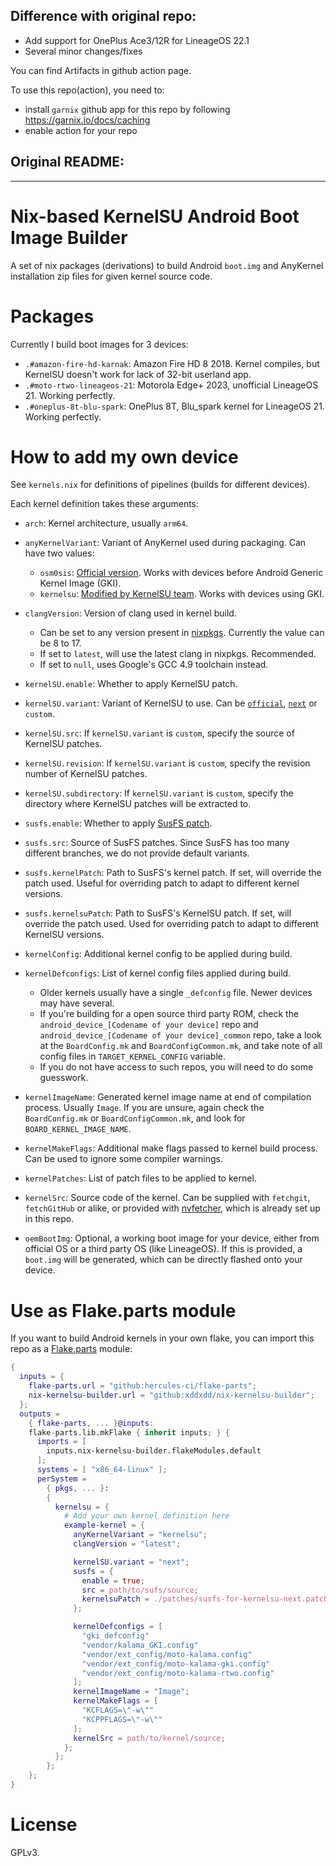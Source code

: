 ## Difference with original repo:

- Add support for OnePlus Ace3/12R for LineageOS 22.1
- Several minor changes/fixes

You can find Artifacts in github action page.

To use this repo(action), you need to:

- install `garnix` github app for this repo
  by following https://garnix.io/docs/caching
- enable action for your repo

## Original README:

---

# Nix-based KernelSU Android Boot Image Builder

A set of nix packages (derivations) to build Android `boot.img` and AnyKernel installation zip files for given kernel source code.

# Packages

Currently I build boot images for 3 devices:

- `.#amazon-fire-hd-karnak`: Amazon Fire HD 8 2018. Kernel compiles, but KernelSU doesn't work for lack of 32-bit userland app.
- `.#moto-rtwo-lineageos-21`: Motorola Edge+ 2023, unofficial LineageOS 21. Working perfectly.
- `.#oneplus-8t-blu-spark`: OnePlus 8T, Blu_spark kernel for LineageOS 21. Working perfectly.

# How to add my own device

See `kernels.nix` for definitions of pipelines (builds for different devices).

Each kernel definition takes these arguments:

- `arch`: Kernel architecture, usually `arm64`.
- `anyKernelVariant`: Variant of AnyKernel used during packaging. Can have two values:
  - `osm0sis`: [Official version](https://github.com/osm0sis/AnyKernel3). Works with devices before Android Generic Kernel Image (GKI).
  - `kernelsu`: [Modified by KernelSU team](https://github.com/Kernel-SU/AnyKernel3). Works with devices using GKI.
- `clangVersion`: Version of clang used in kernel build.

  - Can be set to any version present in [nixpkgs](https://github.com/NixOS/nixpkgs). Currently the value can be 8 to 17.
  - If set to `latest`, will use the latest clang in nixpkgs. Recommended.
  - If set to `null`, uses Google's GCC 4.9 toolchain instead.

- `kernelSU.enable`: Whether to apply KernelSU patch.
- `kernelSU.variant`: Variant of KernelSU to use. Can be [`official`](https://github.com/tiann/KernelSU), [`next`](https://github.com/rifsxd/KernelSU-Next) or `custom`.
- `kernelSU.src`: If `kernelSU.variant` is `custom`, specify the source of KernelSU patches.
- `kernelSU.revision`: If `kernelSU.variant` is `custom`, specify the revision number of KernelSU patches.
- `kernelSU.subdirectory`: If `kernelSU.variant` is `custom`, specify the directory where KernelSU patches will be extracted to.

- `susfs.enable`: Whether to apply [SusFS patch](https://gitlab.com/simonpunk/susfs4ksu).
- `susfs.src`: Source of SusFS patches. Since SusFS has too many different branches, we do not provide default variants.
- `susfs.kernelPatch`: Path to SusFS's kernel patch. If set, will override the patch used. Useful for overriding patch to adapt to different kernel versions.
- `susfs.kernelsuPatch`: Path to SusFS's KernelSU patch. If set, will override the patch used. Used for overriding patch to adapt to different KernelSU versions.

- `kernelConfig`: Additional kernel config to be applied during build.
- `kernelDefconfigs`: List of kernel config files applied during build.
  - Older kernels usually have a single `_defconfig` file. Newer devices may have several.
  - If you're building for a open source third party ROM, check the `android_device_[Codename of your device]` repo and `android_device_[Codename of your device]_common` repo, take a look at the `BoardConfig.mk` and `BoardConfigCommon.mk`, and take note of all config files in `TARGET_KERNEL_CONFIG` variable.
  - If you do not have access to such repos, you will need to do some guesswork.
- `kernelImageName`: Generated kernel image name at end of compilation process. Usually `Image`. If you are unsure, again check the `BoardConfig.mk` or `BoardConfigCommon.mk`, and look for `BOARD_KERNEL_IMAGE_NAME`.
- `kernelMakeFlags`: Additional make flags passed to kernel build process. Can be used to ignore some compiler warnings.
- `kernelPatches`: List of patch files to be applied to kernel.
- `kernelSrc`: Source code of the kernel. Can be supplied with `fetchgit`, `fetchGitHub` or alike, or provided with [nvfetcher](https://github.com/berberman/nvfetcher), which is already set up in this repo.
- `oemBootImg`: Optional, a working boot image for your device, either from official OS or a third party OS (like LineageOS). If this is provided, a `boot.img` will be generated, which can be directly flashed onto your device.

# Use as Flake.parts module

If you want to build Android kernels in your own flake, you can import this repo as a [Flake.parts](https://flake.parts/) module:

```nix
{
  inputs = {
    flake-parts.url = "github:hercules-ci/flake-parts";
    nix-kernelsu-builder.url = "github:xddxdd/nix-kernelsu-builder";
  };
  outputs =
    { flake-parts, ... }@inputs:
    flake-parts.lib.mkFlake { inherit inputs; } {
      imports = [
        inputs.nix-kernelsu-builder.flakeModules.default
      ];
      systems = [ "x86_64-linux" ];
      perSystem =
        { pkgs, ... }:
        {
          kernelsu = {
            # Add your own kernel definition here
            example-kernel = {
              anyKernelVariant = "kernelsu";
              clangVersion = "latest";

              kernelSU.variant = "next";
              susfs = {
                enable = true;
                src = path/to/sufs/source;
                kernelsuPatch = ./patches/susfs-for-kernelsu-next.patch;
              };

              kernelDefconfigs = [
                "gki_defconfig"
                "vendor/kalama_GKI.config"
                "vendor/ext_config/moto-kalama.config"
                "vendor/ext_config/moto-kalama-gki.config"
                "vendor/ext_config/moto-kalama-rtwo.config"
              ];
              kernelImageName = "Image";
              kernelMakeFlags = [
                "KCFLAGS=\"-w\""
                "KCPPFLAGS=\"-w\""
              ];
              kernelSrc = path/to/kernel/source;
            };
          };
        };
    };
}
```

# License

GPLv3.
